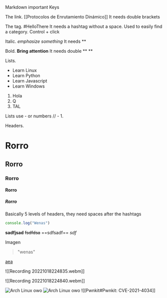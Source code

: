 Markdown important Keys

The link. [[Protocolos de Enrutamiento Dinámico]]
It needs double brackets

The tag. #HelloThere
It needs a hashtag without a space. Used to easily find a category. Control + click

Italic. *emphasize something*
It needs **

Bold. **Bring attention**
It needs double ** **

Lists. 
- Learn Linux
- Learn Python
- Learn Javascript
- Learn Windows

1. Hola
2. Q
3. TAL

Lists use - or numbers //    -      1.

Headers. 
# Rorro
## Rorro
### Rorro
#### Rorro
##### Rorro
Basically 5 levels of headers, they need spaces after the hashtags 

```js
console.log("Wenas")
```

__sadfjsad__
~~fsdfdsa~~
==sdfsadf==
_sdf_

Imagen

> "wenas"

[aea](<file:///home/rodro/Documents/githubtoken.txt>)

![[Recording 20221018224835.webm]]

![[Recording 20221018224840.webm]]

![Arch Linux owo](https://archlinux.org/static/archnavbar/archlogo.a2d0ef2df27d.png)
![Arch Linux owo](https://archlinux.org/static/archnavbar/archlogo.a2d0ef2df27d.png)
![[Pwnkit#Pwnkit: CVE-2021-4034]]

